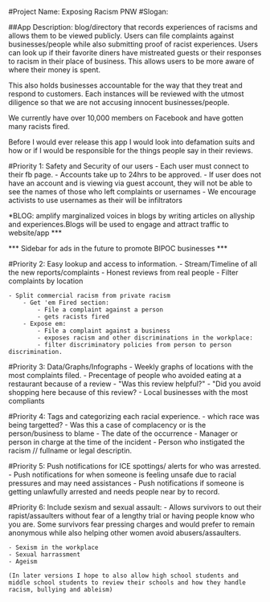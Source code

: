 #Project Name: Exposing Racism PNW
#Slogan: 


##App Description: blog/directory that records experiences of  racisms and allows them to be viewed publicly. Users can file complaints against businesses/people while also submitting proof of racist experiences. Users can look up if their favorite diners have mistreated guests or their responses to racism in their place of business. This allows users to be more aware of where their money is spent.

This also holds businesses accountable for the way that they treat and respond to customers. Each instances will be reviewed with the utmost diligence so that we are not accusing innocent businesses/people.


We currently have over 10,000 members on Facebook and have gotten many racists fired. 


Before I would ever release this app I would look into defamation suits and how or if I would be responsible for the things people say in their reviews.




#Priority 1: Safety and Security of our users
    - Each user must connect to their fb page.
    - Accounts take up to 24hrs to be approved.
    - If user does not have an account and is viewing via guest account, they will not be able to see the names of those who left complaints or usernames
    - We encourage activists to use usernames as their will be infiltrators
 
*BLOG: amplify marginalized voices in blogs by writing articles on allyship and experiences.Blogs will be used to engage and attract traffic to website/app ***


*** Sidebar for ads in the future to promote BIPOC businesses ***

#Priority 2: Easy lookup and access to information.
    - Stream/Timeline of all the new reports/complaints
    - Honest reviews from real people 
    - Filter complaints by location
    
    - Split commercial racism from private racism
        - Get 'em Fired section:
            - File a complaint against a person
            - gets racists fired
        - Expose em:
            - File a complaint against a business
            - exposes racism and other discriminations in the workplace:
            - filter discriminatory policies from person to person discrimination.
#Priority 3: Data/Graphs/Infographs
    - Weekly graphs of locations with the most complaints filed.
    - Precentage of people who avoided eating at a restaurant because of a review
        - "Was this review helpful?"
        - "Did you avoid shopping here because of this review?
    - Local businesses with the most compliants
    
#Priority 4: Tags and categorizing each racial experience.
    - which race was being targetted?
    - Was this a case of complacency or is the person/business to blame
    - The date of the occurrence
    - Manager or person in charge at the time of the incident
    - Person who instigated the racism // fullname or legal descriptin.

#Priority 5: Push notifications for ICE spottings/ alerts for who was arrested.
    - Push notifications for when someone is feeling unsafe due to racial pressures and may need assistances
    - Push notifications if someone is getting unlawfully arrested and needs people near by to record.

#Priority 6: Include sexism and sexual assault:
    - Allows survivors to out their rapist/assaulters without fear of a lengthy trial or having people know who you are. Some survivors fear pressing charges and would prefer to remain anonymous while also helping other women avoid abusers/assaulters.

    - Sexism in the workplace
    - Sexual harrassment
    - Ageism

    (In later versions I hope to also allow high school students and middle school students to review their schools and how they handle racism, bullying and ableism)

